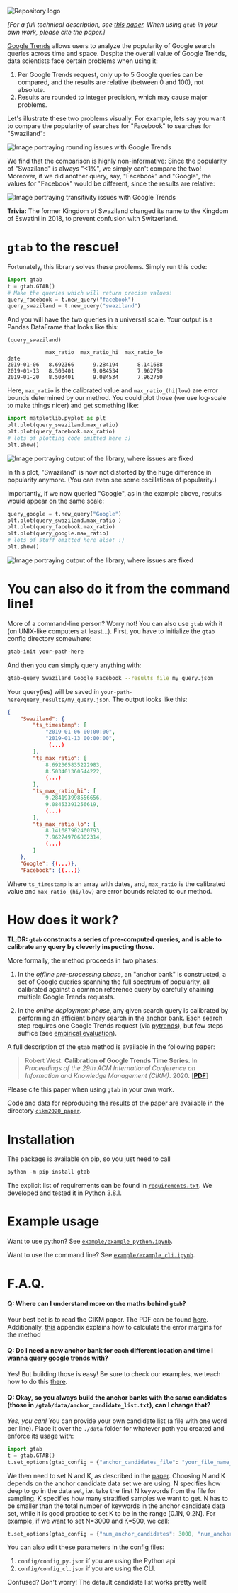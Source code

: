 ![Repository logo](./logo.png)

_[For a full technical description, see [this paper](https://arxiv.org/abs/2007.13861). When using `gtab` in your own work, please cite the paper.]_

[Google Trends](https://trends.google.com/) allows users to analyze the popularity of Google search
queries across time and space.
Despite the overall value of Google Trends, data scientists face certain problems when using it:

1. Per Google Trends request, only up to 5 Google queries can be compared, and the results are relative (between 0 and 100), not absolute.
2. Results are rounded to integer precision, which may cause major problems.

Let's illustrate these two problems visually.
For example, lets say you want to compare the popularity of searches for "Facebook" to searches for "Swaziland":

![Image portraying rounding issues with Google Trends](./example/imgs/lead.png)

We find that the comparison is highly non-informative:
Since the popularity of "Swaziland" is always "<1%", we simply can't compare the two!
Moreover, if we did another query, say, "Facebook" and "Google", the values for "Facebook" would be different, since the results are relative:

![Image portraying transitivity issues with Google Trends](./example/imgs/lead2.png)

**Trivia:** The former Kingdom of Swaziland changed its name to the Kingdom of Eswatini in 2018, to prevent confusion with Switzerland.

# `gtab` to the rescue!

Fortunately, this library solves these problems. Simply run this code:

~~~python
import gtab
t = gtab.GTAB()
# Make the queries which will return precise values!
query_facebook = t.new_query("facebook")
query_swaziland = t.new_query("swaziland")
~~~

And you will have the two queries in a universal scale.
Your output is a Pandas DataFrame that looks like this:

~~~
(query_swaziland)

            max_ratio  max_ratio_hi  max_ratio_lo
date                                             
2019-01-06   8.692366      9.284194      8.141688
2019-01-13   8.503401      9.084534      7.962750
2019-01-20   8.503401      9.084534      7.962750
~~~

Here, `max_ratio` is the calibrated value and `max_ratio_(hi|low)` are error bounds determined by our method.
You could plot those (we use log-scale to make things nicer) and get something like:

~~~python
import matplotlib.pyplot as plt 
plt.plot(query_swaziland.max_ratio)
plt.plot(query_facebook.max_ratio)
# lots of plotting code omitted here :)
plt.show()
~~~

![Image portraying output of the library, where issues are fixed](./example/imgs/result1.png)

In this plot, "Swaziland" is now not distorted by the huge difference in popularity anymore.
(You can even see some oscillations of popularity.)

Importantly, if we now queried "Google", as in the example above, results would appear on the same scale:

~~~python
query_google = t.new_query("Google")
plt.plot(query_swaziland.max_ratio )
plt.plot(query_facebook.max_ratio)
plt.plot(query_google.max_ratio)
# lots of stuff omitted here also! :)
plt.show()
~~~

![Image portraying output of the library, where issues are fixed](./example/imgs/result2.png)


# You can also do it from the command line!

More of a command-line person? Worry not! You can also use `gtab` with it (on UNIX-like computers at least...).
First, you have to initialize the `gtab` config directory somewhere:

~~~bash
gtab-init your-path-here
~~~

And then you can simply query anything with:

~~~bash
gtab-query Swaziland Google Facebook --results_file my_query.json 
~~~

Your query(ies) will be saved in `your-path-here/query_results/my_query.json`.
The output looks like this:

~~~json
{
    "Swaziland": {
        "ts_timestamp": [
            "2019-01-06 00:00:00",
            "2019-01-13 00:00:00",
             (...)
        ],
        "ts_max_ratio": [
            8.692365835222983,
            8.503401360544222,
            (...)
        ],
        "ts_max_ratio_hi": [
            9.284193998556656,
            9.08453391256619,
            (...)
        ],
        "ts_max_ratio_lo": [
            8.141687902460793,
            7.962749706802314,
            (...)
        ]
    },
    "Google": {(...)},
    "Facebook": {(...)}
~~~

Where `ts_timestamp` is an array with dates, and, `max_ratio` is the calibrated value and `max_ratio_(hi/low)` are error bounds related to our method.

# How does it work?

**TL;DR:
`gtab` constructs a series of pre-computed queries,
and is able to calibrate any query by cleverly inspecting those.**

More formally, the method proceeds in two phases:

1. In the *offline pre-processing phase*, an "anchor bank" is constructed, a set of Google queries spanning the full spectrum 
of popularity, all calibrated against a common reference query by carefully chaining multiple Google Trends requests.

2. In the *online deployment phase*, any given search query is calibrated by performing an efficient binary search in the anchor bank.
Each search step requires one Google Trends request (via [pytrends](https://github.com/GeneralMills/pytrends)), but few
 steps suffice (see [empirical evaluation](https://arxiv.org/abs/2007.13861)).

A full description of the `gtab` method is available in the following paper:

> Robert West. **Calibration of Google Trends Time Series.** In *Proceedings of the 29th ACM International Conference on Information and Knowledge Management (CIKM)*. 2020. [**[PDF](https://arxiv.org/abs/2007.13861)**]

Please cite this paper when using `gtab` in your own work.

Code and data for reproducing the results of the paper are available in the directory [`cikm2020_paper`](cikm2020_paper).

# Installation

The package is available on pip, so you just need to call
~~~python
python -m pip install gtab
~~~

The explicit list of requirements can be found in [`requirements.txt`](requirements.txt).
We developed and tested it in Python 3.8.1.

# Example usage

Want to use python? See [`example/example_python.ipynb`](example/example_python.ipynb).

Want to use the command line?  See [`example/example_cli.ipynb`](example/example_cli.md).

# F.A.Q.

#### **Q: Where can I understand more on the maths behind `gtab`?**

Your best bet is to read the CIKM paper. The PDF can be found [here](https://arxiv.org/abs/2007.13861).
Additionally, [this](cikm2020_paper/README.md) appendix explains how to calculate the error margins for the method

#### **Q: Do I need a new anchor bank for each different location and time I wanna query google trends with?**

Yes! But building those is easy! Be sure to check our examples, we teach how to do this [there](example/).

#### **Q: Okay, so you always build the anchor banks with the same candidates (those in `/gtab/data/anchor_candidate_list.txt`), can I change that?**

*Yes, you can!* You can provide your own candidate list (a file with one word per line). 
Place it over the `./data` folder for whatever path you created and enforce its usage with:

~~~python
import gtab
t = gtab.GTAB()
t.set_options(gtab_config = {"anchor_candidates_file": "your_file_name_here.txt"})
~~~

We then need to set N and K, as described in the [paper](https://arxiv.org/abs/2007.13861). 
Choosing N and K depends on the anchor candidate data set we are using.
 N specifies how deep to go in the data set, i.e. take the first N keywords from the file for sampling. 
 K specifies how many stratified samples we want to get. N has to be smaller than the total number of keywords in the
  anchor candidate data set, while it is good practice to set K to be in the range [0.1N, 0.2N]. 
  For example, if we want to set N=3000 and K=500, we call:
  
~~~python
t.set_options(gtab_config = {"num_anchor_candidates": 3000, "num_anchors": 500})
~~~

You can also edit these parameters in the config files:
1. `config/config_py.json` if you are using the Python api
2. `config/config_cl.json` if you are using the CLI.

Confused? Don't worry! The default candidate list works pretty well!

